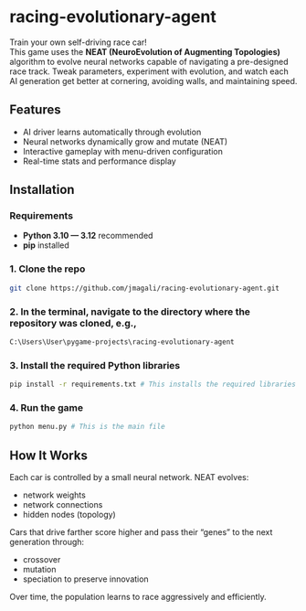 # racing-evolutionary-agent

Train your own self-driving race car!  
This game uses the **NEAT (NeuroEvolution of Augmenting Topologies)** algorithm to evolve neural networks capable of navigating a pre-designed race track. Tweak parameters, experiment with evolution, and watch each AI generation get better at cornering, avoiding walls, and maintaining speed.

## Features
- AI driver learns automatically through evolution
- Neural networks dynamically grow and mutate (NEAT)
- Interactive gameplay with menu-driven configuration
- Real-time stats and performance display

## Installation

### Requirements
- **Python 3.10 — 3.12** recommended
- **pip** installed

### 1.  Clone the repo
   ```sh
   git clone https://github.com/jmagali/racing-evolutionary-agent.git
   ```
### 2.  In the terminal, navigate to the directory where the repository was cloned, e.g.,
   ```sh
   C:\Users\User\pygame-projects\racing-evolutionary-agent
   ```
### 3.  Install the required Python libraries
   ```sh
   pip install -r requirements.txt # This installs the required libraries
   ```
### 4.  Run the game
   ```sh
   python menu.py # This is the main file
   ```
## How It Works
Each car is controlled by a small neural network. NEAT evolves:
- network weights
- network connections
- hidden nodes (topology)

Cars that drive farther score higher and pass their “genes” to the next generation through:
- crossover
- mutation
- speciation to preserve innovation

Over time, the population learns to race aggressively and efficiently.
